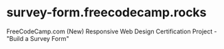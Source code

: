 # survey-form.freecodecamp.rocks
FreeCodeCamp.com (New) Responsive Web Design Certification Project - "Build a Survey Form"
